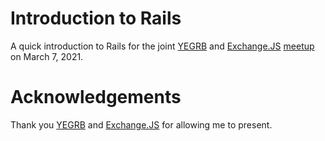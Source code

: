 # Introduction to Rails
A quick introduction to Rails for the joint [YEGRB](https://yegrb.com/) and [Exchange.JS](https://twitter.com/edmontonjs) [meetup](https://www.meetup.com/startupedmonton/events/gjgstrycccbkb/) on March 7, 2021.

# Acknowledgements
Thank you [YEGRB](https://yegrb.com/) and [Exchange.JS](https://twitter.com/edmontonjs) for allowing me to present.
